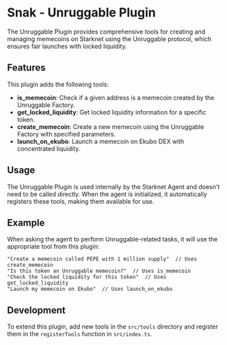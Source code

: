 # Snak - Unruggable Plugin

The Unruggable Plugin provides comprehensive tools for creating and managing memecoins on Starknet using the Unruggable protocol, which ensures fair launches with locked liquidity.

## Features

This plugin adds the following tools:

- **is_memecoin**: Check if a given address is a memecoin created by the Unruggable Factory.
- **get_locked_liquidity**: Get locked liquidity information for a specific token.
- **create_memecoin**: Create a new memecoin using the Unruggable Factory with specified parameters.
- **launch_on_ekubo**: Launch a memecoin on Ekubo DEX with concentrated liquidity.

## Usage

The Unruggable Plugin is used internally by the Starknet Agent and doesn't need to be called directly. When the agent is initialized, it automatically registers these tools, making them available for use.

## Example

When asking the agent to perform Unruggable-related tasks, it will use the appropriate tool from this plugin:

```
"Create a memecoin called PEPE with 1 million supply"  // Uses create_memecoin
"Is this token an Unruggable memecoin?"  // Uses is_memecoin
"Check the locked liquidity for this token"  // Uses get_locked_liquidity
"Launch my memecoin on Ekubo"  // Uses launch_on_ekubo
```

## Development

To extend this plugin, add new tools in the `src/tools` directory and register them in the `registerTools` function in `src/index.ts`.
